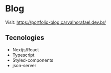 # Blog

Visit: https://portfolio-blog.carvalhorafael.dev.br/

## Tecnologies
- Nextjs/React
- Typescript
- Styled-components
- json-server
